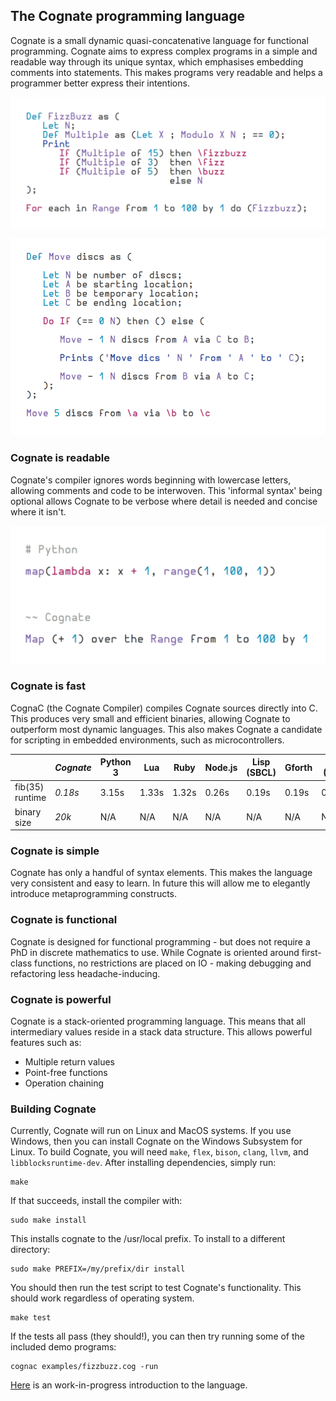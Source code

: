 ## The Cognate programming language
Cognate is a small dynamic quasi-concatenative language for functional programming. Cognate aims to express complex programs in a simple and readable way through its unique syntax, which emphasises embedding comments into statements. This makes programs very readable and helps a programmer better express their intentions.

![FizzBuzz in Cognate](fizzbuzz.png?raw=true)

![Towers of Hanoi in Cognate](hanoi.png?raw=true)

### Cognate is readable
Cognate's compiler ignores words beginning with lowercase letters, allowing comments and code to be interwoven. This 'informal syntax' being optional allows Cognate to be verbose where detail is needed and concise where it isn't.

![Comparison of Cognate with Python](comparison.png?raw=true)

### Cognate is fast
CognaC (the Cognate Compiler) compiles Cognate sources directly into C. This produces very small and efficient binaries, allowing Cognate to outperform most dynamic languages. This also makes Cognate a candidate for scripting in embedded environments, such as microcontrollers.

|                    | *Cognate* | Python 3 | Lua   | Ruby  | Node.js | Lisp (SBCL) | Gforth | Lua (JIT) | Haskell (GHC) | Go     | C++ (G++) | C (GCC) | GFortran |
|--------------------|-----------|----------|-------|-------|---------|-------------|--------|-----------|---------------|--------|-----------|---------|----------|
| fib(35) runtime    | *0.18s*   | 3.15s    | 1.33s | 1.32s | 0.26s   | 0.19s       | 0.19s  | 0.14s     | 0.11s         | 0.07s  | 0.03s     | 0.03s   | 0.03s    |
| binary size | *20k*     | N/A      | N/A   | N/A   | N/A     | N/A         | N/A    | N/A       | 896k          | 1.7M   | 20k       | 20k     | 20k      |

### Cognate is simple
Cognate has only a handful of syntax elements. This makes the language very consistent and easy to learn. In future this will allow me to elegantly introduce metaprogramming constructs.

### Cognate is functional
Cognate is designed for functional programming - but does not require a PhD in discrete mathematics to use. While Cognate is oriented around first-class functions, no restrictions are placed on IO - making debugging and refactoring less headache-inducing.

### Cognate is powerful
Cognate is a stack-oriented programming language. This means that all intermediary values reside in a stack data structure. This allows powerful features such as:

* Multiple return values
* Point-free functions
* Operation chaining

### Building Cognate
Currently, Cognate will run on Linux and MacOS systems. If you use Windows, then you can install Cognate on the Windows Subsystem for Linux. To build Cognate, you will need `make`, `flex`, `bison`, `clang`, `llvm`, and `libblocksruntime-dev`. After installing dependencies, simply run:
```
make
```
If that succeeds, install the compiler with:
```
sudo make install
```
This installs cognate to the /usr/local prefix. To install to a different directory:
```
sudo make PREFIX=/my/prefix/dir install
```
You should then run the test script to test Cognate's functionality. This should work regardless of operating system.
```
make test
```
If the tests all pass (they should!), you can then try running some of the included demo programs:
```
cognac examples/fizzbuzz.cog -run
```

[Here](INTRODUCTION.md) is an work-in-progress introduction to the language.
